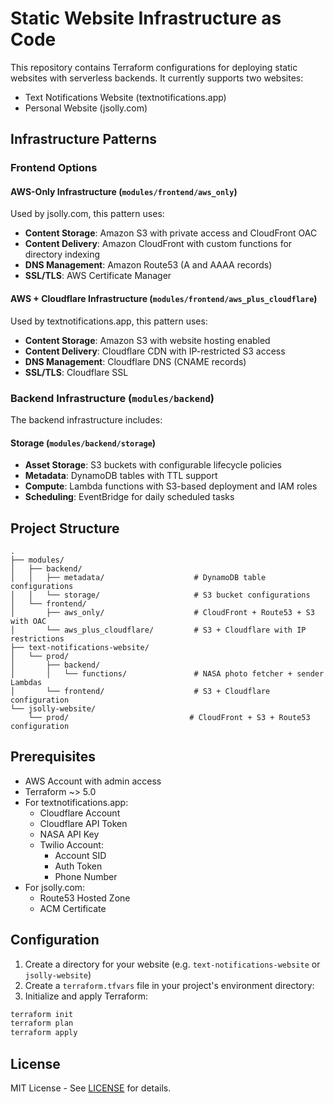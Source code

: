 # Static Website Infrastructure as Code

This repository contains Terraform configurations for deploying static websites with serverless backends. It currently supports two websites:
- Text Notifications Website (textnotifications.app)
- Personal Website (jsolly.com)

## Infrastructure Patterns

### Frontend Options

#### AWS-Only Infrastructure (`modules/frontend/aws_only`)
Used by jsolly.com, this pattern uses:
- **Content Storage**: Amazon S3 with private access and CloudFront OAC
- **Content Delivery**: Amazon CloudFront with custom functions for directory indexing
- **DNS Management**: Amazon Route53 (A and AAAA records)
- **SSL/TLS**: AWS Certificate Manager

#### AWS + Cloudflare Infrastructure (`modules/frontend/aws_plus_cloudflare`)
Used by textnotifications.app, this pattern uses:
- **Content Storage**: Amazon S3 with website hosting enabled
- **Content Delivery**: Cloudflare CDN with IP-restricted S3 access
- **DNS Management**: Cloudflare DNS (CNAME records)
- **SSL/TLS**: Cloudflare SSL

### Backend Infrastructure (`modules/backend`)
The backend infrastructure includes:

#### Storage (`modules/backend/storage`)
- **Asset Storage**: S3 buckets with configurable lifecycle policies
- **Metadata**: DynamoDB tables with TTL support
- **Compute**: Lambda functions with S3-based deployment and IAM roles
- **Scheduling**: EventBridge for daily scheduled tasks

## Project Structure
```
.
├── modules/
│   ├── backend/
│   │   ├── metadata/                    # DynamoDB table configurations
│   │   └── storage/                     # S3 bucket configurations
│   └── frontend/
│       ├── aws_only/                    # CloudFront + Route53 + S3 with OAC
│       └── aws_plus_cloudflare/         # S3 + Cloudflare with IP restrictions
├── text-notifications-website/
│   └── prod/
│       ├── backend/       
│       │   └── functions/               # NASA photo fetcher + sender Lambdas
│       └── frontend/                    # S3 + Cloudflare configuration
└── jsolly-website/
    └── prod/                           # CloudFront + S3 + Route53 configuration
```

## Prerequisites

- AWS Account with admin access
- Terraform ~> 5.0
- For textnotifications.app:
  - Cloudflare Account
  - Cloudflare API Token
  - NASA API Key
  - Twilio Account:
    - Account SID
    - Auth Token
    - Phone Number
- For jsolly.com:
  - Route53 Hosted Zone
  - ACM Certificate

## Configuration

1. Create a directory for your website (e.g. `text-notifications-website` or `jsolly-website`)
2. Create a `terraform.tfvars` file in your project's environment directory:
3. Initialize and apply Terraform:
```bash
terraform init
terraform plan
terraform apply
```

## License

MIT License - See [LICENSE](LICENSE) for details.